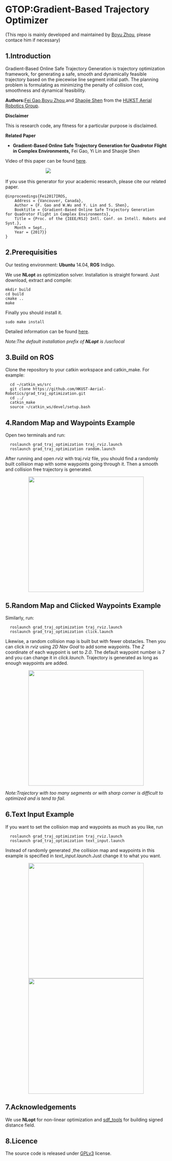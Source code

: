 # GTOP:Gradient-Based Trajectory Optimizer
(This repo is mainly developed and maintained by [Boyu Zhou](https://boyuzhou.net), please contace him if necessary)
## 1.Introduction

 Gradient-Based Online Safe Trajectory Generation is trajectory optimization framework, for generating a
safe, smooth and dynamically feasible trajectory based on the piecewise line segment initial path. The planning 
problem is formulating as minimizing the penalty of collision cost,
smoothness and dynamical feasibility.

**Authors:**[Fei Gao](https://ustfei.com/),[Boyu Zhou](https://boyuzhou.net),and [Shaojie Shen](http://www.ece.ust.hk/ece.php/profile/facultydetail/eeshaojie) from the [HUKST Aerial Robotics Group](uav.ust.hk).

**Disclaimer**

This is research code, any fitness for a particular purpose is disclaimed.

**Related Paper**
* **Gradient-Based Online Safe Trajectory Generation
for Quadrotor Flight in Complex Environments,** Fei Gao, Yi Lin and Shaojie Shen

Video of this paper can be found [here](http://www.bilibili.com/video/av16979476/).

&emsp;&emsp;&emsp;&emsp;&emsp;&emsp;&emsp;&emsp;&emsp;[![](https://github.com/HKUST-Aerial-Robotics/grad_traj_optimization/blob/master/pic/video.png)](http://www.bilibili.com/video/av16979476/)


If you use this generator for your academic research, please cite our related paper.
```
@inproceedings{Fei2017IROS,
	Address = {Vancouver, Canada},
	Author = {F. Gao and W.Wu and Y. Lin and S. Shen},
	Booktitle = {Gradient-Based Online Safe Trajectory Generation
for Quadrotor Flight in Complex Environments},
	Title = {Proc. of the {IEEE/RSJ} Intl. Conf. on Intell. Robots and Syst.},
	Month = Sept.,
	Year = {2017}}
}
```
## 2.Prerequisities
  Our testing environment: **Ubuntu** 14.04, **ROS** Indigo.

  We use **NLopt** as optimization solver. Installation is straight forward. Just download, extract and compile:
  ```
  mkdir build
  cd build
  cmake ..
  make
  ```

  Finally you should install it.
  ```
  sudo make install
  ```

  Detailed information can be found [here](https://nlopt.readthedocs.io/en/latest/).

  *Note:The default installation prefix of **NLopt** is /usr/local*


## 3.Build on ROS
  Clone the repository to your catkin workspace and catkin_make. For example:
```
  cd ~/catkin_ws/src
  git clone https://github.com/HKUST-Aerial-Robotics/grad_traj_optimization.git
  cd ../
  catkin_make
  source ~/catkin_ws/devel/setup.bash
```


## 4.Random Map and Waypoints Example
Open two terminals and run:
```
  roslaunch grad_traj_optimization traj_rviz.launch
  roslaunch grad_traj_optimization random.launch
```

  After running and open *rviz* with traj.rviz file, you should find a randomly built collision map with some waypoints going through it.
  Then a smooth and collision free trajectory is generated. 
  
  <div align=center>
  <img src="https://github.com/HKUST-Aerial-Robotics/grad_traj_optimization/blob/master/pic/random.gif" width = "360" height = "360">
  </div>
  
## 5.Random Map and Clicked Waypoints Example
Similarly, run:
```
  roslaunch grad_traj_optimization traj_rviz.launch
  roslaunch grad_traj_optimization click.launch
```

  Likewise, a random collision map is built but with fewer obstacles. Then you can click in *rviz* using *2D Nav Goal* to add 
  some waypoints. The *Z* coordinate of each waypoint is set to *2.0*.  The default waypoint number is 7 and you can change it in *click.launch*. Trajectory is 
  generated as long as enough waypoints are added. 

  <div align=center>
  <img src="https://github.com/HKUST-Aerial-Robotics/grad_traj_optimization/blob/master/pic/click.gif" width = "360" height = "360">
  </div>

  *Note:Trajectory with too many segments or with sharp corner is difficult to optimized and is tend to fail.*

## 6.Text Input Example
If you want to set the collision map and waypoints as much as you like, run
```
  roslaunch grad_traj_optimization traj_rviz.launch
  roslaunch grad_traj_optimization text_input.launch
```

Instead of randomly generated ,the collision map and waypoints in this example is specified in *text_input.launch*.Just change it to what you want.

  <div align=center>
  <img src="https://github.com/HKUST-Aerial-Robotics/grad_traj_optimization/blob/master/pic/text1.png" width = "360" height = "360">
  </div>

  <div align=center>
  <img src="https://github.com/HKUST-Aerial-Robotics/grad_traj_optimization/blob/master/pic/text2.png" width = "360" height = "360">
  </div>


## 7.Acknowledgements
  We use **NLopt** for non-linear optimization and [sdf_tools](https://github.com/UM-ARM-Lab/sdf_tools) for building signed distance field.

## 8.Licence
The source code is released under [GPLv3](http://www.gnu.org/licenses/) license.


